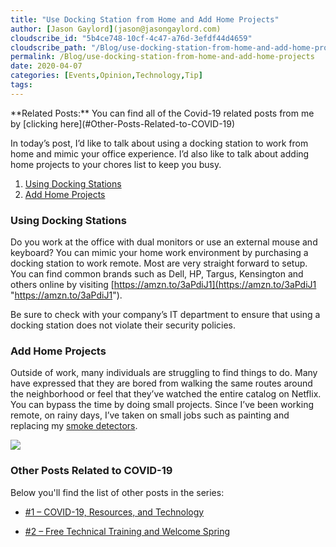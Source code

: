 ```yaml
---
title: "Use Docking Station from Home and Add Home Projects"
author: [Jason Gaylord](jason@jasongaylord.com)
cloudscribe_id: "5b4ce748-10cf-4c47-a76d-3efdf44d4659"
cloudscribe_path: "/Blog/use-docking-station-from-home-and-add-home-projects"
permalink: /Blog/use-docking-station-from-home-and-add-home-projects
date: 2020-04-07
categories: [Events,Opinion,Technology,Tip]
tags: 
---
```


<div class="alert alert-primary">
**Related Posts:** You can find all of the Covid-19 related posts from me by [clicking here](#Other-Posts-Related-to-COVID-19)
</div>



In today’s post, I’d like to talk about using a docking station to work from home and mimic your office experience. I’d also like to talk about adding home projects to your chores list to keep you busy. 

1.  [Using Docking Stations](#Using-Docking-Stations)
2.  [Add Home Projects](#Add-Home-Projects)

### Using Docking Stations

Do you work at the office with dual monitors or use an external mouse and keyboard? You can mimic your home work environment by purchasing a docking station to work remote. Most are very straight forward to setup. You can find common brands such as Dell, HP, Targus, Kensington and others online by visiting [https://amzn.to/3aPdiJ1](https://amzn.to/3aPdiJ1 "https://amzn.to/3aPdiJ1"). 
<div class="alert alert-warning">Be sure to check with your company’s IT department to ensure that using a docking station does not violate their security policies.</div>

### Add Home Projects

Outside of work, many individuals are struggling to find things to do. Many have expressed that they are bored from walking the same routes around the neighborhood or feel that they’ve watched the entire catalog on Netflix. You can bypass the time by doing small projects. Since I’ve been working remote, on rainy days, I’ve taken on small jobs such as painting and replacing my [smoke detectors](https://amzn.to/2x8Vl9t). 

![](https://cdn.jasongaylord.com/images/2020/04/07/paint.jpg)

### Other Posts Related to COVID-19

Below you'll find the list of other posts in the series:

*   [#1 – COVID-19, Resources, and Technology](https://jasong.us/2wgSBqo)

*   [#2 – Free Technical Training and Welcome Spring](https://jasong.us/2XeHw3W)
